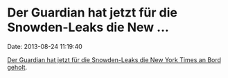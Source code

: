 Der Guardian hat jetzt für die Snowden-Leaks die New \...
=========================================================

Date: 2013-08-24 11:19:40

[Der Guardian hat jetzt für die Snowden-Leaks die New York Times an Bord
geholt](http://www.buzzfeed.com/bensmith/new-york-times-guardian-snowden).
